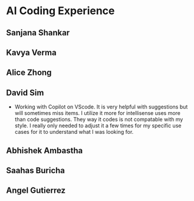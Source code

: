 # AI Coding Experience

## Sanjana Shankar
## Kavya Verma
## Alice Zhong
## David Sim
- Working with Copilot on VScode. It is very helpful with suggestions but will sometimes miss items. I utilize it more for intellisense uses more than code suggestions. They way it codes is not compatable with my style. I really only needed to adjust it a few times for my specific use cases for it to understand what I was looking for. 
## Abhishek Ambastha
## Saahas Buricha
## Angel Gutierrez
